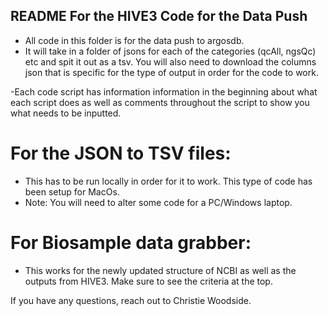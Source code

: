 ## README For the HIVE3 Code for the Data Push

- All code in this folder is for the data push to argosdb. 
- It will take in a folder of jsons for each of the categories (qcAll, ngsQc) etc and spit it out as a tsv. You will also need to 
download the columns json that is specific for the type of output in order for the code to work. 

-Each code script has information information in the beginning about what each script does as well as comments throughout the script
to show you what needs to be inputted.

# For the JSON to TSV files: 
- This has to be run locally in order for it to work. This type of code has been setup for MacOs. 
- Note: You will need to alter some code for a PC/Windows laptop. 

# For Biosample data grabber: 
- This works for the newly updated structure of NCBI as well as the outputs from HIVE3. Make sure to see the criteria at the top.

If you have any questions, reach out to Christie Woodside.
